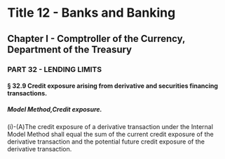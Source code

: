 
# Title 12 - Banks and Banking
## Chapter I - Comptroller of the Currency, Department of the Treasury
### PART 32 - LENDING LIMITS
#### § 32.9 Credit exposure arising from derivative and securities financing transactions.
##### Model Method,Credit exposure.

(i)-(A)The credit exposure of a derivative transaction under the Internal Model Method shall equal the sum of the current credit exposure of the derivative transaction and the potential future credit exposure of the derivative transaction.
